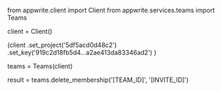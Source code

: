 from appwrite.client import Client
from appwrite.services.teams import Teams

client = Client()

(client
  .set_project('5df5acd0d48c2')
  .set_key('919c2d18fb5d4...a2ae413da83346ad2')
)

teams = Teams(client)

result = teams.delete_membership('[TEAM_ID]', '[INVITE_ID]')
